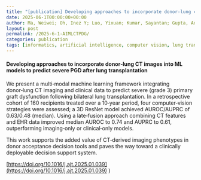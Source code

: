 ```yaml
---
title: "[publication] Developing approaches to incorporate donor‑lung computed tomography images into machine learning models to predict severe primary graft dysfunction after lung transplantation."
date: 2025-06-1T00:00:00+00:00
author: Ma, Weiwei; Oh, Inez Y; Luo, Yixuan; Kumar, Sayantan; Gupta, Aditi; Lai, Albert M.; Puri, Varun; Kreisel, Daniel; Gelman, Andrew E.; Nava, Ruben; Witt, Chad A.; Byers, Derek E.; Halverson, Laura; Vazquez‑Guillamet, Rodrigo; Payne, Philip R.O.; Sotiras, Aristeidis; Lu, Hao; Niazi, Khalid; Gurcan, Metin N.; Hachem, Ramsey R.; Michelson, Andrew P.
layout: post
permalink: /2025-6-1‑AIMLCTPDG/
categories: publication
tags: [informatics, artificial intelligence, computer vision, lung transplantation, primary graft dysfunction]
---
```


#### Developing approaches to incorporate donor‑lung CT images into ML models to predict severe PGD after lung transplantation <br>

We present a multi‑modal machine learning framework integrating donor‑lung CT imaging and clinical data to predict severe (grade 3) primary graft dysfunction following bilateral lung transplantation. In a retrospective cohort of 160 recipients treated over a 10‑year period, four computer‑vision strategies were assessed; a 3D ResNet model achieved AUROC/AUPRC of 0.63/0.48 (median). Using a late‑fusion approach combining CT features and EHR data improved median AUROC to 0.74 and AUPRC to 0.61, outperforming imaging‑only or clinical‑only models.

This work supports the added value of CT‑derived imaging phenotypes in donor acceptance decision tools and paves the way toward a clinically deployable decision support system.

[https://doi.org/10.1016/j.ajt.2025.01.039](https://doi.org/10.1016/j.ajt.2025.01.039)
)
